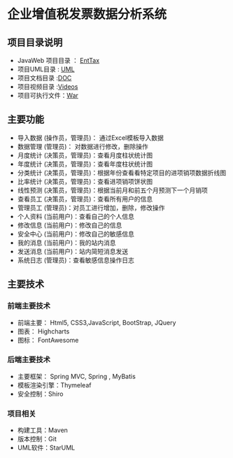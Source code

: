 # 企业增值税发票数据分析系统 

## 项目目录说明
* JavaWeb 项目目录 ： [EntTax](/EntTax)
* 项目UML目录 : [UML](/UML)
* 项目文档目录 :[DOC](/DOC)
* 项目视频目录 :[Videos](/Videos)
* 项目可执行文件：[War](/War)

## 主要功能
* 导入数据 (操作员，管理员)： 通过Excel模板导入数据
* 数据管理 (管理员)： 对数据进行修改，删除操作
* 月度统计 (决策员，管理员)：查看月度柱状统计图
* 年度统计 (决策员，管理员)：查看年度柱状统计图
* 分类统计 (决策员，管理员)：根据年份查看看特定项目的进项销项数据折线图
* 比率统计 (决策员，管理员)：查看进项销项饼状图
* 线性预测 (决策员，管理员)：根据当前月和前五个月预测下一个月销项
* 查看员工 (决策员，管理员)：查看所有用户的信息
* 管理员工 (管理员)：对员工进行增加，删除，修改操作
* 个人资料 (当前用户)：查看自己的个人信息
* 修改信息 (当前用户)：修改自己的信息
* 安全中心 (当前用户)：修改自己的敏感信息
* 我的消息 (当前用户)：我的站内消息
* 发送消息 (当前用户)：站内简短消息发送
* 系统日志 (管理员)：查看敏感信息操作日志

## 主要技术
### 前端主要技术
* 前端主要： Html5, CSS3,JavaScript, BootStrap, JQuery
* 图表： Highcharts
* 图标： FontAwesome
### 后端主要技术
* 主要框架： Spring MVC, Spring , MyBatis
* 模板渲染引擎：Thymeleaf
* 安全控制：Shiro

### 项目相关
* 构建工具：Maven
* 版本控制：Git
* UML软件：StarUML

